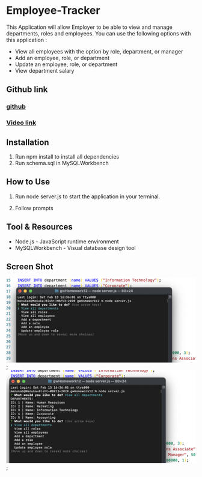 # Employee-Tracker 

This Application will allow Employer to be able to view and manage departments, roles and employees. You can use the following options with this application :
* View all employees with the option by role, department, or manager
* Add an employee, role, or department
* Update an employee, role, or department
* View department salary


## Github link 

### [github](https://github.com/Menuka786/gwHomework12)

### [Video link](https://drive.google.com/file/d/1oTF-Grzy-1g7VZ1nlOJfbhy36TsW41tC/view?usp=sharing)



## Installation

1. Run npm install to install all dependencies
2. Run schema.sql in MySQLWorkbench



## How to Use

1. Run node server.js to start the application in your terminal.

2. Follow prompts


## Tool & Resources
* Node.js - JavaScript runtime environment
* MySQLWorkbench - Visual database design tool

## Screen Shot

![screen shot](screenshot1.png);
![screen shot](screenshot2.png);




